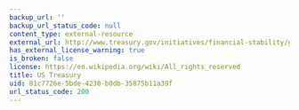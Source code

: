 ```yaml
---
backup_url: ''
backup_url_status_code: null
content_type: external-resource
external_url: http://www.treasury.gov/initiatives/financial-stability/glossary/Pages/Default.aspx
has_external_license_warning: true
is_broken: false
license: https://en.wikipedia.org/wiki/All_rights_reserved
title: US Treasury
uid: 81c7726e-5bde-4230-b0db-35875b11a39f
url_status_code: 200
---
```

